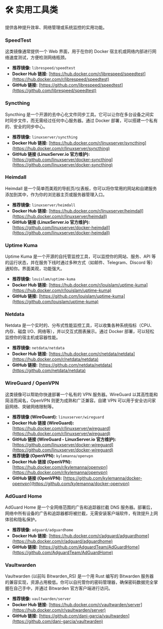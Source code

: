 # 🛠️ 实用工具类

提供各种提升效率、网络管理或系统监控的实用功能。

### SpeedTest
    
这类镜像通常提供一个 Web 界面，用于在你的 Docker 宿主机或网络内部进行网络速度测试，方便检测网络瓶颈。

*   **推荐镜像:** `librespeed/speedtest`
*   **Docker Hub 链接:** [https://hub.docker.com/r/librespeed/speedtest](https://hub.docker.com/r/librespeed/speedtest)
*   **GitHub 链接:** [https://github.com/librespeed/speedtest](https://github.com/librespeed/speedtest)

### Syncthing

Syncthing 是一个开源的去中心化文件同步工具。它可以让你在多台设备之间实时同步文件，而无需经过任何中心服务器。通过 Docker 部署，可以搭建一个私有的、安全的同步中心。
*   **推荐镜像:** `linuxserver/syncthing`
*   **Docker Hub 链接:** [https://hub.docker.com/r/linuxserver/syncthing](https://hub.docker.com/r/linuxserver/syncthing)
*   **GitHub 链接 (LinuxServer.io 官方维护):** [https://github.com/linuxserver/docker-syncthing](https://github.com/linuxserver/docker-syncthing)

### Heimdall

Heimdall 是一个简单而美观的导航页/仪表板，你可以将你常用的网站和自建服务添加到其中，作为你的浏览器主页或服务器管理入口。
*   **推荐镜像:** `linuxserver/heimdall`
*   **Docker Hub 链接:** [https://hub.docker.com/r/linuxserver/heimdall](https://hub.docker.com/r/linuxserver/heimdall)
*   **GitHub 链接 (LinuxServer.io 官方维护):** [https://github.com/linuxserver/docker-heimdall](https://github.com/linuxserver/docker-heimdall)

### Uptime Kuma

Uptime Kuma 是一个开源的自托管监控工具，可以监控你的网站、服务、API 等的运行状态，并在服务下线时通过多种方式（如邮件、Telegram、Discord 等）通知你。界面美观，功能强大。
*   **推荐镜像:** `louislam/uptime-kuma`
*   **Docker Hub 链接:** [https://hub.docker.com/r/louislam/uptime-kuma](https://hub.docker.com/r/louislam/uptime-kuma)
*   **GitHub 链接:** [https://github.com/louislam/uptime-kuma](https://github.com/louislam/uptime-kuma)

### Netdata

Netdata 是一个实时的、分布式性能监控工具，可以收集各种系统指标（CPU、内存、磁盘 I/O、网络等），并以交互式图表展示。通过 Docker 部署，可以轻松监控你的宿主机或容器性能。
*   **推荐镜像:** `netdata/netdata`
*   **Docker Hub 链接:** [https://hub.docker.com/r/netdata/netdata](https://hub.docker.com/r/netdata/netdata)
*   **GitHub 链接:** [https://github.com/netdata/netdata](https://github.com/netdata/netdata)

### WireGuard / OpenVPN

这类镜像可以帮助你快速部署一个私有的 VPN 服务器。WireGuard 以其高性能和简洁而闻名，OpenVPN 则更为成熟和广泛兼容。自建 VPN 可以用于安全访问家庭网络、突破网络限制等。

*   **推荐镜像 (WireGuard):** `linuxserver/wireguard`
*   **Docker Hub 链接 (WireGuard):** [https://hub.docker.com/r/linuxserver/wireguard](https://hub.docker.com/r/linuxserver/wireguard)
*   **GitHub 链接 (WireGuard - LinuxServer.io 官方维护):** [https://github.com/linuxserver/docker-wireguard](https://github.com/linuxserver/docker-wireguard)
*   **推荐镜像 (OpenVPN):** `kylemanna/openvpn`
*   **Docker Hub 链接 (OpenVPN):** [https://hub.docker.com/r/kylemanna/openvpn](https://hub.docker.com/r/kylemanna/openvpn)
*   **GitHub 链接 (OpenVPN):** [https://github.com/kylemanna/docker-openvpn](https://github.com/kylemanna/docker-openvpn)

### AdGuard Home

AdGuard Home 是一个全网络范围的广告和追踪器拦截 DNS 服务器。部署后，网络中所有设备的广告和追踪器都将被拦截，无需安装客户端软件，有效提升上网体验和隐私保护。

*   **推荐镜像:** `adguard/adguardhome`
*   **Docker Hub 链接:** [https://hub.docker.com/r/adguard/adguardhome](https://hub.docker.com/r/adguard/adguardhome)
*   **GitHub 链接:** [https://github.com/AdguardTeam/AdGuardHome](https://github.com/AdguardTeam/AdGuardHome)

### Vaultwarden

Vaultwarden (以前叫 Bitwarden_RS) 是一个用 Rust 编写的 Bitwarden 服务器的兼容实现，资源占用极低。你可以自托管你的密码管理器，确保密码数据完全掌握在自己手中，并通过 Bitwarden 官方客户端进行访问。

*   **推荐镜像:** `vaultwarden/server`
*   **Docker Hub 链接:** [https://hub.docker.com/r/vaultwarden/server](https://hub.docker.com/r/vaultwarden/server)
*   **GitHub 链接:** [https://github.com/dani-garcia/vaultwarden](https://github.com/dani-garcia/vaultwarden)